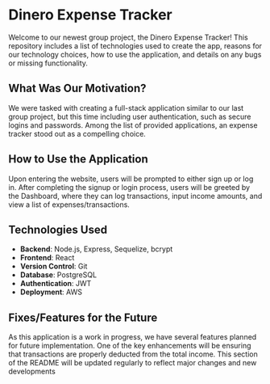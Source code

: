 # Dinero Expense Tracker

Welcome to our newest group project, the Dinero Expense Tracker! This repository includes a list of technologies used to create the app, reasons for our technology choices, how to use the application, and details on any bugs or missing functionality.

## What Was Our Motivation?

We were tasked with creating a full-stack application similar to our last group project, but this time including user authentication, such as secure logins and passwords. Among the list of provided applications, an expense tracker stood out as a compelling choice.

## How to Use the Application

Upon entering the website, users will be prompted to either sign up or log in. After completing the signup or login process, users will be greeted by the Dashboard, where they can log transactions, input income amounts, and view a list of expenses/transactions.

## Technologies Used

- **Backend**: Node.js, Express, Sequelize, bcrypt
- **Frontend**: React
- **Version Control**: Git
- **Database**: PostgreSQL
- **Authentication**: JWT
- **Deployment**: AWS

## Fixes/Features for the Future

As this application is a work in progress, we have several features planned for future implementation. One of the key enhancements will be ensuring that transactions are properly deducted from the total income. This section of the README will be updated regularly to reflect major changes and new developments
